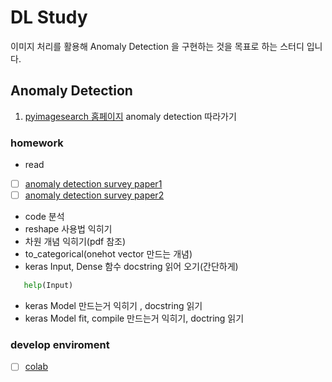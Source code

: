 # DL Study 
이미지 처리를 활용해 Anomaly Detection 을 구현하는 것을 목표로 하는 스터디 입니다. 

## Anomaly Detection

1. [pyimagesearch 홈페이지](https://www.pyimagesearch.com/2020/03/02/anomaly-detection-with-keras-tensorflow-and-deep-learning/) anomaly detection 따라가기  



### homework
- read  
- [ ] [anomaly detection survey paper1](https://arxiv.org/pdf/2103.01739.pdf)
- [ ] [anomaly detection survey paper2](https://arxiv.org/abs/1901.03407)

- code 분석
 - reshape 사용법 익히기
 - 차원 개념 익히기(pdf 참조)
 - to_categorical(onehot vector 만드는 개념)
 - keras Input, Dense 함수 docstring 읽어 오기(간단하게)
 ```python
    help(Input)
```  
 - keras Model 만드는거 익히기 , docstring 읽기 
 - keras Model fit, compile 만드는거 익히기, doctring 읽기 


### develop enviroment 
- [ ] [colab](https://colab.research.google.com/#create=true)